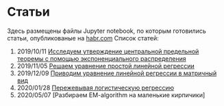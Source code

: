 # Статьи
Здесь размещены файлы Jupyter notebook, по которым готовились статьи, опубликованые на [habr.com](https://habr.com/ru/users/alexanderpetrenko/posts/)
Список статей:
1. 2019/10/11 [Исследуем утверждение центральной предельной теоремы с помощью экспоненциального распределения](https://habr.com/post/471198/)
2. 2019/11/05 [Решаем уравнение простой линейной регрессии](https://habr.com/post/474602/)
3. 2019/12/09 [Приводим уравнение линейной регрессии в матричный вид](https://habr.com/post/479398/)
4. 2020/01/28 [Пережевывая логистическую регрессию](https://habr.com/post/485872/)
5. 2020/05/07 [Разбираем EM-algorithm на маленькие кирпичики]
